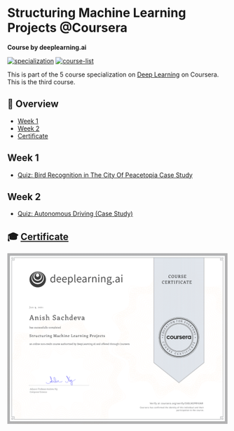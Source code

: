 # Structuring Machine Learning Projects @Coursera

__Course by deeplearning.ai__

[![specialization](https://img.shields.io/badge/specialization-Deep%20Learning-<COLOR>.svg)](https://github.com/anishLearnsToCode/deep-learning-ai)
[![course-list](https://img.shields.io/badge/also%20see-Other%20Coursera%20Courses-1f72ff.svg)](https://github.com/anishLearnsToCode/course-list#coursera)

This is part of the 5 course specialization on 
[Deep Learning](https://github.com/anishLearnsToCode/deep-learning-ai) 
on Coursera. This is the third course.

## 📖 Overview
- [Week 1](#week-1)
- [Week 2](#week-2)
- [Certificate](#-certificate)

## Week 1
- [Quiz: Bird Recognition in The City Of Peacetopia Case Study](week_1/quiz-bird-recognition.md)

## Week 2
- [Quiz: Autonomous Driving (Case Study)](week_2/quiz-autonomous-driving.md)

## 🎓 [Certificate](https://coursera.org/verify/SX8LNSPRY6NR)
![certificate](assets/certificate.png)
